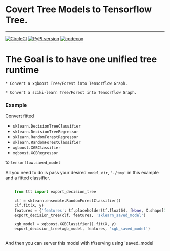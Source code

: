 # Covert Tree Models to Tensorflow Tree.

---

[![CircleCI](https://circleci.com/gh/yupbank/tree_to_tensorflow/tree/master.svg?style=svg)](https://circleci.com/gh/yupbank/tree_to_tensorflow/tree/master)
[![PyPI version](https://badge.fury.io/py/TFTree.svg)](https://badge.fury.io/py/TFTree)
[![codecov](https://codecov.io/gh/yupbank/tree_to_tensorflow/branch/master/graph/badge.svg)](https://codecov.io/gh/yupbank/tree_to_tensorflow)

# The Goal is to have one unified tree runtime

	* Convert a xgboost Tree/Forest into Tensorflow Graph.

	* Convert a sciki-learn Tree/Forest into Tensorflow Graph.


### Example

Convert fitted 

- `sklearn.DecisionTreeClassifier` 
- `sklearn.DecisionTreeRegressor`
- `sklearn.RandomForestRegressor`
- `sklearn.RandomForestClassifier`
- `xgboost.XGBClassifier`
- `xgboost.XGBRegressor`

to `tensorflow.saved_model`

All you need to do is pass your desired `model_dir`, `'./tmp'` in  this example and a fitted classifier.


```python
    
    from ttt import export_decision_tree

    clf = sklearn.ensemble.RandomForestClassifier()
    clf.fit(X, y)
    features = {'features': tf.placeholder(tf.float64, [None, X.shape[1]])}
    export_decision_tree(clf, features, 'sklearn_saved_model')

    xgb_model = xgboost.XGBClassifier().fit(X, y)
    export_decision_tree(xgb_model, features, 'xgb_saved_model')
    
```

And then you can server this model with tf/serving using 'saved_model'
